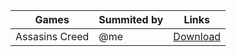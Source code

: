 | Games                                     | Summited by      | Links | 
| -------------------------------------------- | -------------------- | -------------------  |
| Assasins Creed                                    | @me     | [Download](https://raw.githubusercontent.com/WanderRainID/mobox/main/components/input-bridge+Profiles/assassin+creed.ibp)  | 
